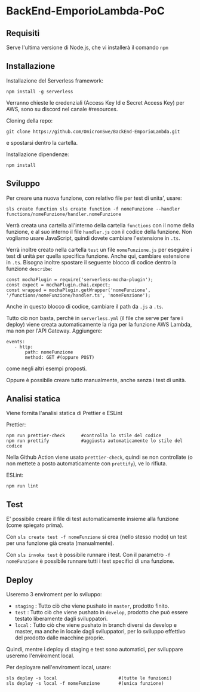 # BackEnd-EmporioLambda-PoC

## Requisiti

Serve l'ultima versione di Node.js, che vi installerà il comando `npm`

## Installazione

Installazione del Serverless framework:
```
npm install -g serverless
```
Verranno chieste le credenziali (Access Key Id e Secret Access Key) per AWS, sono su discord nel canale #resources.

Cloning della repo:
```
git clone https://github.com/OmicronSwe/BackEnd-EmporioLambda.git
```
e spostarsi dentro la cartella.

Installazione dipendenze:
```
npm install
```

## Sviluppo

Per creare una nuova funzione, con relativo file per test di unita', usare:
```
sls create function sls create function -f nomeFunzione --handler functions/nomeFunzione/handler.nomeFunzione
```
Verrà creata una cartella all'interno della cartella `functions` con il nome della funzione, e al suo interno il file `handler.js` con il codice della funzione. 
Non vogliamo usare JavaScript, quindi dovete cambiare l'estensione in `.ts`.

Verrà inoltre creato nella cartella `test` un file `nomeFunzione.js` per eseguire i test di unità per quella specifica funzione. 
Anche qui, cambiare estensione in `.ts`. Bisogna inoltre spostare il seguente blocco di codice dentro la funzione `describe`:
```
const mochaPlugin = require('serverless-mocha-plugin');
const expect = mochaPlugin.chai.expect;
const wrapped = mochaPlugin.getWrapper('nomeFunzione', '/functions/nomeFunzione/handler.ts', 'nomeFunzione');
```
Anche in questo blocco di codice, cambiare il path da `.js` a `.ts`.

Tutto ciò non basta, perchè in `serverless.yml` (il file che serve per fare i deploy) viene creata automaticamente la riga per la funzione AWS Lambda, ma non per l'API Gateway. Aggiungere:
```
events:
   - http:
       path: nomeFunzione
       method: GET #(oppure POST)
```
come negli altri esempi proposti.

Oppure è possibile creare tutto manualmente, anche senza i test di unità.

## Analisi statica

Viene fornita l'analisi statica di Prettier e ESLint

Prettier:
```
npm run prettier-check      #controlla lo stile del codice
npm run prettify            #aggiusta automaticamente lo stile del codice
```
Nella Github Action viene usato `prettier-check`, quindi se non controllate (o non mettete a posto automaticamente con `prettify`), ve lo rifiuta.

ESLint:
```
npm run lint
```

## Test

E' possibile creare il file di test automaticamente insieme alla funzione (come spiegato prima).

Con `sls create test -f nomeFunzione` si crea (nello stesso modo) un test per una funzione già creata (manualmente).

Con `sls invoke test` è possibile runnare i test. Con il parametro `-f nomeFunzione` è possibile runnare tutti i test specifici di una funzione.

## Deploy

Useremo 3 enviroment per lo sviluppo:
- `staging` : Tutto ciò che viene pushato in `master`, prodotto finito.
- `test` : Tutto ciò che viene pushato in `develop`, prodotto che può essere testato liberamente dagli sviluppatori.
- `local` : Tutto ciò che viene pushato in branch diversi da develop e master, ma anche in locale dagli sviluppatori, per lo sviluppo effettivo del prodotto dalle macchine proprie.

Quindi, mentre i deploy di staging e test sono automatici, per sviluppare useremo l'enviroment local.

Per deployare nell'enviroment local, usare:
```
sls deploy -s local                       #(tutte le funzioni)
sls deploy -s local -f nomeFunzione       #(unica funzione)
```
